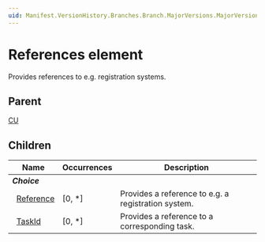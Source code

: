 ```yaml
---
uid: Manifest.VersionHistory.Branches.Branch.MajorVersions.MajorVersion.MinorVersions.MinorVersion.CUVersions.CU.References
---
```


# References element

Provides references to e.g. registration systems.

## Parent

[CU](xref:Manifest.VersionHistory.Branches.Branch.MajorVersions.MajorVersion.MinorVersions.MinorVersion.CUVersions.CU)

## Children

|Name|Occurrences|Description|
|--- |--- |--- |
|***Choice***|||
|&nbsp;&nbsp;[Reference](xref:Manifest.VersionHistory.Branches.Branch.MajorVersions.MajorVersion.MinorVersions.MinorVersion.CUVersions.CU.References.Reference)|[0, *]|Provides a reference to e.g. a registration system.|
|&nbsp;&nbsp;[TaskId](xref:Manifest.VersionHistory.Branches.Branch.MajorVersions.MajorVersion.MinorVersions.MinorVersion.CUVersions.CU.References.TaskId)|[0, *]|Provides a reference to a corresponding task.|
